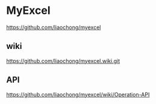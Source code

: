 # MyExcel
https://github.com/liaochong/myexcel

## wiki
https://github.com/liaochong/myexcel.wiki.git

## API
https://github.com/liaochong/myexcel/wiki/Operation-API